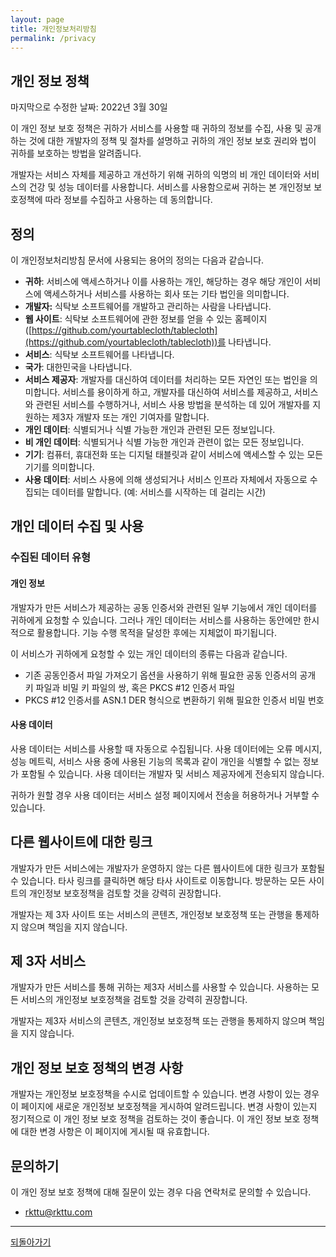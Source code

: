 ```yaml
---
layout: page
title: 개인정보처리방침
permalink: /privacy
---
```


## 개인 정보 정책

마지막으로 수정한 날짜: 2022년 3월 30일

이 개인 정보 보호 정책은 귀하가 서비스를 사용할 때 귀하의 정보를 수집, 사용 및 공개하는 것에 대한 개발자의 정책 및 절차를 설명하고 귀하의 개인 정보 보호 권리와 법이 귀하를 보호하는 방법을 알려줍니다.

개발자는 서비스 자체를 제공하고 개선하기 위해 귀하의 익명의 비 개인 데이터와 서비스의 건강 및 성능 데이터를 사용합니다. 서비스를 사용함으로써 귀하는 본 개인정보 보호정책에 따라 정보를 수집하고 사용하는 데 동의합니다.

## 정의

이 개인정보처리방침 문서에 사용되는 용어의 정의는 다음과 같습니다.

- **귀하**: 서비스에 액세스하거나 이를 사용하는 개인, 해당하는 경우 해당 개인이 서비스에 액세스하거나 서비스를 사용하는 회사 또는 기타 법인을 의미합니다.
- **개발자:** 식탁보 소프트웨어를 개발하고 관리하는 사람을 나타냅니다.
- **웹 사이트**: 식탁보 소프트웨어에 관한 정보를 얻을 수 있는 홈페이지 ([https://github.com/yourtablecloth/tablecloth](https://github.com/yourtablecloth/tablecloth))를 나타냅니다.
- **서비스**: 식탁보 소프트웨어를 나타냅니다.
- **국가**: 대한민국을 나타냅니다.
- **서비스 제공자**: 개발자를 대신하여 데이터를 처리하는 모든 자연인 또는 법인을 의미합니다. 서비스를 용이하게 하고, 개발자를 대신하여 서비스를 제공하고, 서비스와 관련된 서비스를 수행하거나, 서비스 사용 방법을 분석하는 데 있어 개발자를 지원하는 제3자 개발자 또는 개인 기여자를 말합니다.
- **개인 데이터**: 식별되거나 식별 가능한 개인과 관련된 모든 정보입니다.
- **비 개인 데이터**: 식별되거나 식별 가능한 개인과 관련이 없는 모든 정보입니다.
- **기기**: 컴퓨터, 휴대전화 또는 디지털 태블릿과 같이 서비스에 액세스할 수 있는 모든 기기를 의미합니다.
- **사용 데이터**: 서비스 사용에 의해 생성되거나 서비스 인프라 자체에서 자동으로 수집되는 데이터를 말합니다. (예: 서비스를 시작하는 데 걸리는 시간)

## 개인 데이터 수집 및 사용

### 수집된 데이터 유형

#### 개인 정보

개발자가 만든 서비스가 제공하는 공동 인증서와 관련된 일부 기능에서 개인 데이터를 귀하에게 요청할 수 있습니다. 그러나 개인 데이터는 서비스를 사용하는 동안에만 한시적으로 활용합니다. 기능 수행 목적을 달성한 후에는 지체없이 파기됩니다.

이 서비스가 귀하에게 요청할 수 있는 개인 데이터의 종류는 다음과 같습니다.

- 기존 공동인증서 파일 가져오기 옵션을 사용하기 위해 필요한 공동 인증서의 공개 키 파일과 비밀 키 파일의 쌍, 혹은 PKCS #12 인증서 파일
- PKCS #12 인증서를 ASN.1 DER 형식으로 변환하기 위해 필요한 인증서 비밀 번호

#### 사용 데이터

사용 데이터는 서비스를 사용할 때 자동으로 수집됩니다. 사용 데이터에는 오류 메시지, 성능 메트릭, 서비스 사용 중에 사용된 기능의 목록과 같이 개인을 식별할 수 없는 정보가 포함될 수 있습니다. 사용 데이터는 개발자 및 서비스 제공자에게 전송되지 않습니다.

귀하가 원할 경우 사용 데이터는 서비스 설정 페이지에서 전송을 허용하거나 거부할 수 있습니다.

## 다른 웹사이트에 대한 링크

개발자가 만든 서비스에는 개발자가 운영하지 않는 다른 웹사이트에 대한 링크가 포함될 수 있습니다. 타사 링크를 클릭하면 해당 타사 사이트로 이동합니다. 방문하는 모든 사이트의 개인정보 보호정책을 검토할 것을 강력히 권장합니다.

개발자는 제 3자 사이트 또는 서비스의 콘텐츠, 개인정보 보호정책 또는 관행을 통제하지 않으며 책임을 지지 않습니다.

## 제 3자 서비스

개발자가 만든 서비스를 통해 귀하는 제3자 서비스를 사용할 수 있습니다. 사용하는 모든 서비스의 개인정보 보호정책을 검토할 것을 강력히 권장합니다.

개발자는 제3자 서비스의 콘텐츠, 개인정보 보호정책 또는 관행을 통제하지 않으며 책임을 지지 않습니다.

## 개인 정보 보호 정책의 변경 사항

개발자는 개인정보 보호정책을 수시로 업데이트할 수 있습니다. 변경 사항이 있는 경우 이 페이지에 새로운 개인정보 보호정책을 게시하여 알려드립니다. 변경 사항이 있는지 정기적으로 이 개인 정보 보호 정책을 검토하는 것이 좋습니다. 이 개인 정보 보호 정책에 대한 변경 사항은 이 페이지에 게시될 때 유효합니다.

## 문의하기

이 개인 정보 보호 정책에 대해 질문이 있는 경우 다음 연락처로 문의할 수 있습니다.

- rkttu@rkttu.com

---

[되돌아가기](index.md)
